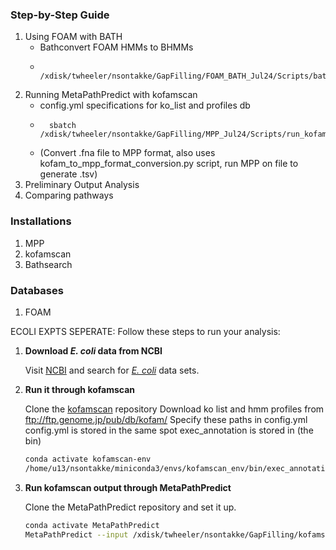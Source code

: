 
### Step-by-Step Guide

1. Using FOAM with BATH
      - Bathconvert FOAM HMMs to BHMMs
      -       /xdisk/twheeler/nsontakke/GapFilling/FOAM_BATH_Jul24/Scripts/bathconvert_foam.sh 
2. Running MetaPathPredict with kofamscan
      - config.yml specifications for ko_list and profiles db
      -       sbatch /xdisk/twheeler/nsontakke/GapFilling/MPP_Jul24/Scripts/run_kofamscan_metapath.sh
      -   (Convert .fna file to MPP format, also uses kofam_to_mpp_format_conversion.py script, run MPP on file to generate .tsv)
4. Preliminary Output Analysis
5. Comparing pathways 

### Installations

1. MPP
2. kofamscan
3. Bathsearch

### Databases

1. FOAM

ECOLI EXPTS SEPERATE:
Follow these steps to run your analysis:

1. **Download *E. coli* data from NCBI**

   Visit [NCBI](https://www.ncbi.nlm.nih.gov/) and search for [*E. coli*](https://ftp.ncbi.nlm.nih.gov/genomes/refseq/bacteria/Escherichia_coli/reference/GCF_000005845.2_ASM584v2/GCF_000005845.2_ASM584v2_cds_from_genomic.fna.gz) data sets.

2. **Run it through kofamscan**

   Clone the [kofamscan](https://github.com/takaram/kofam_scan) repository
   Download ko list and hmm profiles from ftp://ftp.genome.jp/pub/db/kofam/
   Specify these paths in config.yml
   config.yml is stored in the same spot exec_annotation is stored in (the bin)
    

   ```bash
   conda activate kofamscan-env
   /home/u13/nsontakke/miniconda3/envs/kofamscan_env/bin/exec_annotation --cpu=8 -k /xdisk/twheeler/nsontakke/GapFilling/kofamscan_input/ko_list -o /xdisk/twheeler/nsontakke/GapFilling/Ecoli_Data/KO_GCF_000005845.2_ASM584v2.txt /xdisk/twheeler/nsontakke/GapFilling/Ecoli_Data/GCF_000005845.2_ASM584v2_cds_from_genomic.fna

4. **Run kofamscan output through MetaPathPredict**

   Clone the MetaPathPredict repository and set it up.
   ```bash
   conda activate MetaPathPredict
   MetaPathPredict --input /xdisk/twheeler/nsontakke/GapFilling/kofamscan_output/Ecoli_kofamscan_output.tsv --annotation-format kofamscan --output Ecoli_Metapath.tsv
